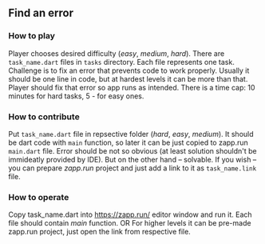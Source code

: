 ## Find an error

### How to play
Player chooses desired difficulty (_easy_, _medium_, _hard_). There are `task_name.dart` files in `tasks` directory. Each file represents one task.
Challenge is to fix an error that prevents code to work properly. Usually it should be one line in code, but at hardest levels it can be more than that.
Player should fix that error so app runs as intended. There is a time cap: 10 minutes for hard tasks, 5 - for easy ones.

### How to contribute
Put `task_name.dart` file in repsective folder (_hard_, _easy_, _medium_). It should be dart code with `main` function, so later it can be just copied to zapp.run `main.dart` file. Error should be not so obvious (at least solution shouldn't be immideatly provided by IDE). But on the other hand – solvable. If you wish – you can prepare _zapp.run_ project and just add a link to it as `task_name.link` file.

### How to operate
Copy task_name.dart into https://zapp.run/ editor window and run it. Each file should contain _main_ function.
OR
For higher levels it can be pre-made zapp.run project, just open the link from respective file.




